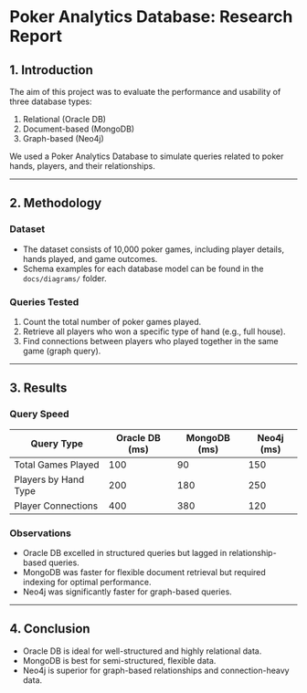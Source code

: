# Poker Analytics Database: Research Report

## 1. Introduction
The aim of this project was to evaluate the performance and usability of three database types:
1. Relational (Oracle DB)
2. Document-based (MongoDB)
3. Graph-based (Neo4j)

We used a Poker Analytics Database to simulate queries related to poker hands, players, and their relationships.

---

## 2. Methodology
### Dataset
- The dataset consists of 10,000 poker games, including player details, hands played, and game outcomes.
- Schema examples for each database model can be found in the `docs/diagrams/` folder.

### Queries Tested
1. Count the total number of poker games played.
2. Retrieve all players who won a specific type of hand (e.g., full house).
3. Find connections between players who played together in the same game (graph query).

---

## 3. Results
### Query Speed
| Query Type | Oracle DB (ms) | MongoDB (ms) | Neo4j (ms) |
|------------|--------------------|--------------|------------|
| Total Games Played | 100 | 90 | 150 |
| Players by Hand Type | 200 | 180 | 250 |
| Player Connections | 400 | 380 | 120 |

### Observations
- Oracle DB excelled in structured queries but lagged in relationship-based queries.
- MongoDB was faster for flexible document retrieval but required indexing for optimal performance.
- Neo4j was significantly faster for graph-based queries.

---

## 4. Conclusion
- Oracle DB is ideal for well-structured and highly relational data.
- MongoDB is best for semi-structured, flexible data.
- Neo4j is superior for graph-based relationships and connection-heavy data.

